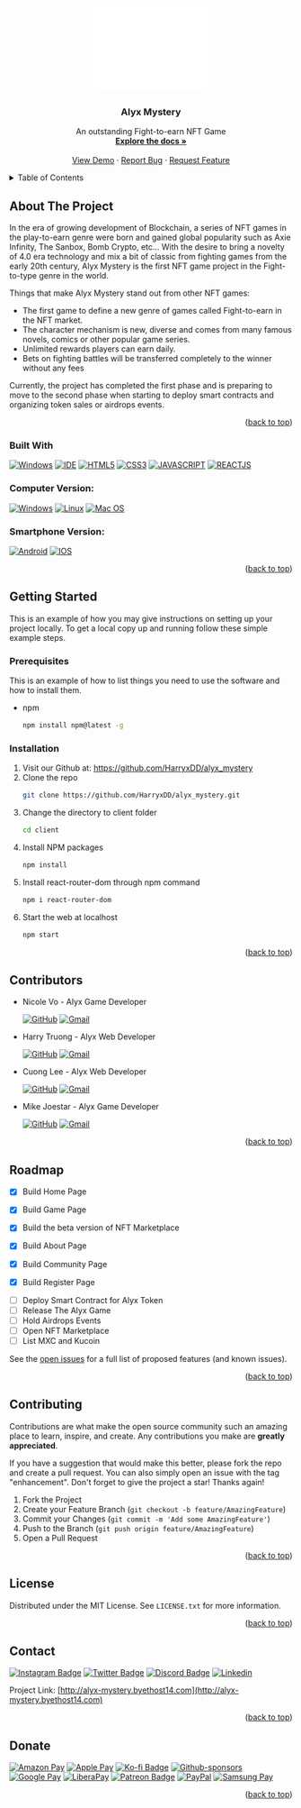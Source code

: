 <div id="top"></div>


<!-- PROJECT LOGO -->
<br />
<div align="center">
  <a href="https://github.com/github_username/repo_name">
    <img src="client/src/assets/alyx-white.png" alt="Logo" width="200" height="150">
  </a>

<h3 align="center">Alyx Mystery</h3>

  <p align="center">
    An outstanding Fight-to-earn NFT Game
    <br />
    <a href="https://drive.google.com/file/d/1hReWLajE3-emCd_dnnD9V_62Q1MmgLQT/view"><strong>Explore the docs »</strong></a>
    <br />
    <br />
    <a href="https://github.com/HarryxDD/alyx_mystery">View Demo</a>
    ·
    <a href="https://github.com/HarryxDD/alyx_mystery/issues">Report Bug</a>
    ·
    <a href="https://github.com/HarryxDD/alyx_mystery/issues">Request Feature</a>
  </p>
</div>



<!-- TABLE OF CONTENTS -->
<details>
  <summary>Table of Contents</summary>
  <ol>
    <li>
      <a href="#about-the-project">About The Project</a>
      <ul>
        <li><a href="#built-with">Built With</a></li>
      </ul>
    </li>
    <li>
      <a href="#getting-started">Getting Started</a>
      <ul>
        <li><a href="#prerequisites">Prerequisites</a></li>
        <li><a href="#installation">Installation</a></li>
      </ul>
    </li>
    <li><a href="#contributors">Contributors</a></li>
    <li><a href="#roadmap">Roadmap</a></li>
    <li><a href="#contributing">Contributing</a></li>
    <li><a href="#license">License</a></li>
    <li><a href="#contact">Contact</a></li>
    <li><a href="#donate">Donate</a></li>
  </ol>
</details>



<!-- ABOUT THE PROJECT -->
## About The Project

<!-- [![Alyx Mystery][product-screenshot]](https://imgur.com/u23mQlJ) -->

In the era of growing development of Blockchain, a series of NFT games in the play-to-earn genre were born and gained global popularity such as Axie Infinity, The Sanbox, Bomb Crypto, etc... With the desire to bring a novelty of 4.0 era technology and mix a bit of classic from fighting games from the early 20th century, Alyx Mystery is the first NFT game project in the Fight-to-type genre in the world.

Things that make Alyx Mystery stand out from other NFT games:
* The first game to define a new genre of games called Fight-to-earn in the NFT market.
* The character mechanism is new, diverse and comes from many famous novels, comics or other popular game series.
* Unlimited rewards players can earn daily.
* Bets on fighting battles will be transferred completely to the winner without any fees

Currently, the project has completed the first phase and is preparing to move to the second phase when starting to deploy smart contracts and organizing token sales or airdrops events.
<p align="right">(<a href="#top">back to top</a>)</p>


### Built With

[![Windows](https://img.shields.io/badge/Windows-0078D6?style=for-the-badge&logo=windows&logoColor=white)](https://www.microsoft.com/pt-br/windows/get-windows-10)
[![IDE](https://img.shields.io/badge/Visual_studio_code-0078D4?style=for-the-badge&logo=visual%20studio%20code&logoColor=white)](https://code.visualstudio.com/)
[![HTML5](https://img.shields.io/badge/HTML5-E34F26?style=for-the-badge&logo=html5&logoColor=white)](https://developer.mozilla.org/pt-BR/docs/Web/HTML)
[![CSS3](https://img.shields.io/badge/CSS3-1572B6?style=for-the-badge&logo=css3&logoColor=white)](https://developer.mozilla.org/pt-BR/docs/Web/CSS)
[![JAVASCRIPT](https://img.shields.io/badge/JavaScript-F7DF1E?style=for-the-badge&logo=javascript&logoColor=black)](https://developer.mozilla.org/pt-BR/docs/Web/JavaScript)
[![REACTJS](https://img.shields.io/badge/react-%2320232a.svg?style=for-the-badge&logo=react&logoColor=%2361DAFB)](https://developer.mozilla.org/en-US/docs/Learn/Tools_and_testing/Client-side_JavaScript_frameworks/React_getting_started)


### Computer Version:

[![Windows](https://img.shields.io/badge/Windows-0078D6?style=for-the-badge&logo=windows&logoColor=white)](https://github.com/seu-usuario/seu-repositorio/releases)
[![Linux](https://img.shields.io/badge/Linux-FF6600?style=for-the-badge&logo=linux&logoColor=white)](https://github.com/seu-usuario/seu-repositorio/releases)
[![Mac OS](https://img.shields.io/badge/mac%20os-000000?style=for-the-badge&logo=macos&logoColor=F0F0F0)](https://github.com/seu-usuario/seu-repositorio/releases)

### Smartphone Version:

[![Android](https://img.shields.io/badge/Android-3DDC84?style=for-the-badge&logo=Android&logoColor=white)](https://github.com/seu-usuario/seu-repositorio/releases)
[![IOS](https://img.shields.io/badge/iOS-000000?style=for-the-badge&logo=ios&logoColor=white)](https://github.com/seu-usuario/seu-repositorio/releases)

<p align="right">(<a href="#top">back to top</a>)</p>



<!-- GETTING STARTED -->
## Getting Started

This is an example of how you may give instructions on setting up your project locally.
To get a local copy up and running follow these simple example steps.

### Prerequisites

This is an example of how to list things you need to use the software and how to install them.
* npm
  ```sh
  npm install npm@latest -g
  ```

### Installation

1. Visit our Github at: https://github.com/HarryxDD/alyx_mystery
2. Clone the repo 
   ```sh
   git clone https://github.com/HarryxDD/alyx_mystery.git
   ```
3. Change the directory to client folder
   ```sh
   cd client
   ```
4. Install NPM packages
   ```sh
   npm install
   ```
5. Install react-router-dom through npm command
   ```sh
   npm i react-router-dom
   ```
6. Start the web at localhost
   ```sh
   npm start
   ```

<p align="right">(<a href="#top">back to top</a>)</p>



<!-- USAGE EXAMPLES -->
## Contributors

* Nicole Vo - Alyx Game Developer
 
  [![GitHub](https://img.shields.io/badge/github-%23121011.svg?style=for-the-badge&logo=github&logoColor=white)](https://github.com/nhut3110)
  [![Gmail](https://img.shields.io/badge/Gmail-D14836?style=for-the-badge&logo=gmail&logoColor=white)](nhut.vo200205@vnuk.edu.vn)
  
* Harry Truong - Alyx Web Developer

  [![GitHub](https://img.shields.io/badge/github-%23121011.svg?style=for-the-badge&logo=github&logoColor=white)](https://github.com/HarryxDD)
  [![Gmail](https://img.shields.io/badge/Gmail-D14836?style=for-the-badge&logo=gmail&logoColor=white)](vu.truong200201@vnuk.edu.vn)

* Cuong Lee - Alyx Web Developer

  [![GitHub](https://img.shields.io/badge/github-%23121011.svg?style=for-the-badge&logo=github&logoColor=white)](https://github.com/CuongXuanLe)
  [![Gmail](https://img.shields.io/badge/Gmail-D14836?style=for-the-badge&logo=gmail&logoColor=white)](cuong.le322002@gmail.com)
  
* Mike Joestar - Alyx Game Developer
  
  [![GitHub](https://img.shields.io/badge/github-%23121011.svg?style=for-the-badge&logo=github&logoColor=white)](https://github.com/MikeJoester/)
  [![Gmail](https://img.shields.io/badge/Gmail-D14836?style=for-the-badge&logo=gmail&logoColor=white)](dan.nguyen200206@vnuk.edu.vn)
  

<p align="right">(<a href="#top">back to top</a>)</p>



<!-- ROADMAP -->
## Roadmap

- [x] Build Home Page 
      
<!--      [![Alyx Mystery][product-screenshot]](http://alyx-mystery.byethost14.com/) -->
      
- [x] Build Game Page

<!--      [![Alyx Mystery][product-screenshot1]](http://alyx-mystery.byethost14.com/) -->
     
<!--     - [x] Build the offline beta version of the game -->

<!--          [![Alyx Mystery][product-screenshot2]](http://alyx-mystery.byethost14.com/) -->
         
- [x] Build the beta version of NFT Marketplace

<!--      [![Alyx Mystery][product-screenshot3]](http://alyx-mystery.byethost14.com/) -->
     
- [x] Build About Page

<!--      [![Alyx Mystery][product-screenshot4]](http://alyx-mystery.byethost14.com/) -->
     
- [x] Build Community Page

<!--      [![Alyx Mystery][product-screenshot5]](http://alyx-mystery.byethost14.com/) -->
     
- [x] Build Register Page

<!--      [![Alyx Mystery][product-screenshot6]](http://alyx-mystery.byethost14.com/) -->
     
- [ ] Deploy Smart Contract for Alyx Token
- [ ] Release The Alyx Game
- [ ] Hold Airdrops Events
- [ ] Open NFT Marketplace
- [ ] List MXC and Kucoin

See the [open issues](https://github.com/HarryxDD/alyx_mystery/issues) for a full list of proposed features (and known issues).

<p align="right">(<a href="#top">back to top</a>)</p>



<!-- CONTRIBUTING -->
## Contributing

Contributions are what make the open source community such an amazing place to learn, inspire, and create. Any contributions you make are **greatly appreciated**.

If you have a suggestion that would make this better, please fork the repo and create a pull request. You can also simply open an issue with the tag "enhancement".
Don't forget to give the project a star! Thanks again!

1. Fork the Project
2. Create your Feature Branch (`git checkout -b feature/AmazingFeature`)
3. Commit your Changes (`git commit -m 'Add some AmazingFeature'`)
4. Push to the Branch (`git push origin feature/AmazingFeature`)
5. Open a Pull Request

<p align="right">(<a href="#top">back to top</a>)</p>



<!-- LICENSE -->
## License

Distributed under the MIT License. See `LICENSE.txt` for more information.

<p align="right">(<a href="#top">back to top</a>)</p>



<!-- CONTACT -->
## Contact

[![Instagram Badge](https://img.shields.io/badge/Instagram-E4405F?style=for-the-badge&logo=instagram&logoColor=white)](https://instagram.com/seu-usuario/)
[![Twitter Badge](https://img.shields.io/badge/Twitter-1DA1F2?style=for-the-badge&logo=twitter&logoColor=white)](https://twitter.com/seu-usuario)
[![Discord Badge](https://img.shields.io/badge/Discord-7289DA?style=for-the-badge&logo=discord&logoColor=white)](https://discord.gg/seu-server)
[![Linkedin](https://img.shields.io/badge/LinkedIn-0077B5?style=for-the-badge&logo=linkedin&logoColor=white)](https://www.linkedin.com/in/seu-usuario/)

Project Link: [http://alyx-mystery.byethost14.com](http://alyx-mystery.byethost14.com)

<p align="right">(<a href="#top">back to top</a>)</p>



<!-- ACKNOWLEDGMENTS -->
## Donate

[![Amazon Pay](https://img.shields.io/badge/AmazonPay-ff9900.svg?style=for-the-badge&logo=Amazon-Pay&logoColor=white)](https://link-da-sua-pagina)
[![Apple Pay](https://img.shields.io/badge/ApplePay-000000.svg?style=for-the-badge&logo=Apple-Pay&logoColor=white)](https://link-da-sua-pagina)
[![Ko-fi Badge](https://img.shields.io/badge/Ko--fi-F16061?style=for-the-badge&logo=ko-fi&logoColor=white)](https://ko-fi.com/seu-usuario)
[![Github-sponsors](https://img.shields.io/badge/sponsor-30363D?style=for-the-badge&logo=GitHub-Sponsors&logoColor=#EA4AAA)](https://link-da-sua-pagina)
[![Google Pay](https://img.shields.io/badge/GooglePay-%233780F1.svg?style=for-the-badge&logo=Google-Pay&logoColor=white)](https://link-da-sua-pagina)
[![LiberaPay](https://img.shields.io/badge/Liberapay-F6C915?style=for-the-badge&logo=liberapay&logoColor=black)](https://link-da-sua-pagina)
[![Patreon Badge](https://img.shields.io/badge/Patreon-F96854?style=for-the-badge&logo=patreon&logoColor=white)](https://patreon.com/sua-pagina)
[![PayPal](https://img.shields.io/badge/PayPal-00457C?style=for-the-badge&logo=paypal&logoColor=white)](https://link-da-sua-pagina)
[![Samsung Pay](https://img.shields.io/badge/SamsungPay-1428A0.svg?style=for-the-badge&logo=Samsung-Pay&logoColor=white)](https://link-da-sua-pagina)

<p align="right">(<a href="#top">back to top</a>)</p>



<!-- MARKDOWN LINKS & IMAGES -->
<!-- https://www.markdownguide.org/basic-syntax/#reference-style-links -->
[contributors-shield]: https://img.shields.io/github/contributors/github_username/repo_name.svg?style=for-the-badge
[contributors-url]: https://github.com/HarryxDD/alyx_mystery/graphs/contributors
[forks-shield]: https://img.shields.io/github/forks/github_username/repo_name.svg?style=for-the-badge
[forks-url]: https://github.com/HarryxDD/alyx_mystery/network/members
[stars-shield]: https://img.shields.io/github/stars/github_username/repo_name.svg?style=for-the-badge
[stars-url]: https://github.com/HarryxDD/alyx_mystery/stargazers
[issues-shield]: https://img.shields.io/github/issues/github_username/repo_name.svg?style=for-the-badge
[issues-url]: https://github.com/HarryxDD/alyx_mystery/issues
[product-screenshot]: client/src/assets/screenshootForReadme.png
[product-screenshot1]: client/src/assets/game1.png
[product-screenshot2]: client/src/assets/game2.png
[product-screenshot3]: client/src/assets/market.png
[product-screenshot4]: client/src/assets/about.png
[product-screenshot5]: client/src/assets/community.png
[product-screenshot6]: client/src/assets/reg.png
